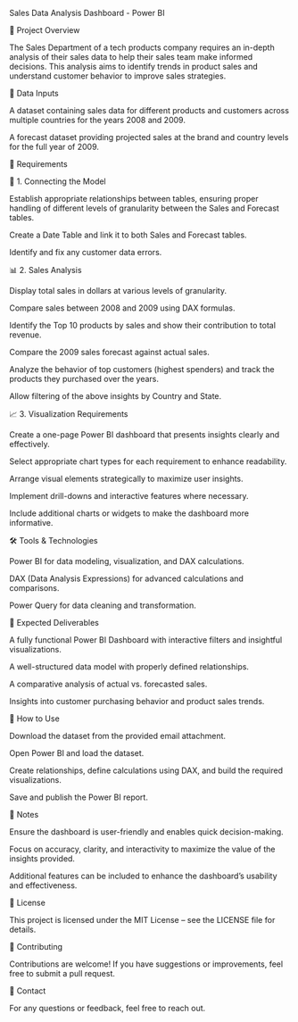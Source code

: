 Sales Data Analysis Dashboard - Power BI

📌 Project Overview

The Sales Department of a tech products company requires an in-depth analysis of their sales data to help their sales team make informed decisions. This analysis aims to identify trends in product sales and understand customer behavior to improve sales strategies.

📂 Data Inputs

A dataset containing sales data for different products and customers across multiple countries for the years 2008 and 2009.

A forecast dataset providing projected sales at the brand and country levels for the full year of 2009.

🎯 Requirements

🔗 1. Connecting the Model

Establish appropriate relationships between tables, ensuring proper handling of different levels of granularity between the Sales and Forecast tables.

Create a Date Table and link it to both Sales and Forecast tables.

Identify and fix any customer data errors.

📊 2. Sales Analysis

Display total sales in dollars at various levels of granularity.

Compare sales between 2008 and 2009 using DAX formulas.

Identify the Top 10 products by sales and show their contribution to total revenue.

Compare the 2009 sales forecast against actual sales.

Analyze the behavior of top customers (highest spenders) and track the products they purchased over the years.

Allow filtering of the above insights by Country and State.

📈 3. Visualization Requirements

Create a one-page Power BI dashboard that presents insights clearly and effectively.

Select appropriate chart types for each requirement to enhance readability.

Arrange visual elements strategically to maximize user insights.

Implement drill-downs and interactive features where necessary.

Include additional charts or widgets to make the dashboard more informative.

🛠 Tools & Technologies

Power BI for data modeling, visualization, and DAX calculations.

DAX (Data Analysis Expressions) for advanced calculations and comparisons.

Power Query for data cleaning and transformation.

📌 Expected Deliverables

A fully functional Power BI Dashboard with interactive filters and insightful visualizations.

A well-structured data model with properly defined relationships.

A comparative analysis of actual vs. forecasted sales.

Insights into customer purchasing behavior and product sales trends.

🚀 How to Use

Download the dataset from the provided email attachment.

Open Power BI and load the dataset.

Create relationships, define calculations using DAX, and build the required visualizations.

Save and publish the Power BI report.

📝 Notes

Ensure the dashboard is user-friendly and enables quick decision-making.

Focus on accuracy, clarity, and interactivity to maximize the value of the insights provided.

Additional features can be included to enhance the dashboard’s usability and effectiveness.

📜 License

This project is licensed under the MIT License – see the LICENSE file for details.

🤝 Contributing

Contributions are welcome! If you have suggestions or improvements, feel free to submit a pull request.

📧 Contact

For any questions or feedback, feel free to reach out.
